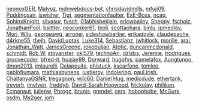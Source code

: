 [neonoxGER](/en-US/profiles/neonoxGER),
[Malvoz](/en-US/profiles/Malvoz),
[mdnwebdocs-bot](/en-US/profiles/mdnwebdocs-bot),
[chrisdavidmills](/en-US/profiles/chrisdavidmills),
[mfuji09](/en-US/profiles/mfuji09),
[Puddingsan](/en-US/profiles/Puddingsan),
[jswisher](/en-US/profiles/jswisher), [Tigt](/en-US/profiles/Tigt),
[segmentationfaulter](/en-US/profiles/segmentationfaulter),
[ExE-Boss](/en-US/profiles/ExE-Boss), [ncaq](/en-US/profiles/ncaq),
[SphinxKnight](/en-US/profiles/SphinxKnight),
[silvasur](/en-US/profiles/silvasur), [fvsch](/en-US/profiles/fvsch),
[01abhishekjain](/en-US/profiles/01abhishekjain),
[ericwbailey](/en-US/profiles/ericwbailey),
[Sheppy](/en-US/profiles/Sheppy), [fscholz](/en-US/profiles/fscholz),
[JonathanPool](/en-US/profiles/JonathanPool),
[bsittler](/en-US/profiles/bsittler),
[neoconker61](/en-US/profiles/neoconker61),
[teoli](/en-US/profiles/teoli),
[scottaohara](/en-US/profiles/scottaohara),
[binlu](/en-US/profiles/binlu), [jpmedley](/en-US/profiles/jpmedley),
[Mori](/en-US/profiles/Mori), [Wliu](/en-US/profiles/Wliu),
[georgeawg](/en-US/profiles/georgeawg),
[arronei](/en-US/profiles/arronei),
[sideshowbarker](/en-US/profiles/sideshowbarker),
[erikadoyle](/en-US/profiles/erikadoyle),
[claudepache](/en-US/profiles/claudepache),
[d4rkne55](/en-US/profiles/d4rkne55), [thejh](/en-US/profiles/thejh),
[DavidLuptak](/en-US/profiles/DavidLuptak),
[Luke314](/en-US/profiles/Luke314),
[Sebastianz](/en-US/profiles/Sebastianz),
[jwhitlock](/en-US/profiles/jwhitlock),
[morille](/en-US/profiles/morille), [arai](/en-US/profiles/arai),
[Jonathan\_Watt](/en-US/profiles/Jonathan_Watt),
[JamesGreene](/en-US/profiles/JamesGreene),
[rokobuljan](/en-US/profiles/rokobuljan),
[Atotic](/en-US/profiles/Atotic),
[duncanmcdonald](/en-US/profiles/duncanmcdonald),
[schmidt](/en-US/profiles/schmidt), [Rob W](/en-US/profiles/Rob%20W),
[stoyanster](/en-US/profiles/stoyanster),
[okj579](/en-US/profiles/okj579),
[technoAri](/en-US/profiles/technoAri),
[dzlabs](/en-US/profiles/dzlabs), [Jeremie](/en-US/profiles/Jeremie),
[trodrigues](/en-US/profiles/trodrigues),
[groovecoder](/en-US/profiles/groovecoder),
[bfred-it](/en-US/profiles/bfred-it),
[huajay99](/en-US/profiles/huajay99),
[Dorward](/en-US/profiles/Dorward), [hugofvs](/en-US/profiles/hugofvs),
[pamelafox](/en-US/profiles/pamelafox),
[Aungtunoo](/en-US/profiles/Aungtunoo),
[dmon2013](/en-US/profiles/dmon2013),
[jmlaurelli](/en-US/profiles/jmlaurelli),
[Delapouite](/en-US/profiles/Delapouite),
[phistuck](/en-US/profiles/phistuck),
[kscarfone](/en-US/profiles/kscarfone),
[tomleo](/en-US/profiles/tomleo),
[pablofiumara](/en-US/profiles/pablofiumara),
[mathiasbynens](/en-US/profiles/mathiasbynens),
[justleroy](/en-US/profiles/justleroy),
[indolering](/en-US/profiles/indolering),
[paul.irish](/en-US/profiles/paul.irish),
[ChaitanyaGSNR](/en-US/profiles/ChaitanyaGSNR),
[tregagnon](/en-US/profiles/tregagnon),
[wjlc60](/en-US/profiles/wjlc60), [Daniel
Hug](/en-US/profiles/Daniel%20Hug),
[medicdude](/en-US/profiles/medicdude),
[ethertank](/en-US/profiles/ethertank),
[trevorh](/en-US/profiles/trevorh), [imelven](/en-US/profiles/imelven),
[freddyb](/en-US/profiles/freddyb), [David-Sarah
Hopwood](/en-US/profiles/David-Sarah%20Hopwood),
[Nickolay](/en-US/profiles/Nickolay),
[philikon](/en-US/profiles/philikon),
[Ecmanaut](/en-US/profiles/Ecmanaut),
[julienw](/en-US/profiles/julienw), [Phrogz](/en-US/profiles/Phrogz),
[brunis](/en-US/profiles/brunis), [grendel](/en-US/profiles/grendel),
[cers](/en-US/profiles/cers), [hobophobe](/en-US/profiles/hobophobe),
[McGurk](/en-US/profiles/McGurk), [osdm](/en-US/profiles/osdm),
[Ms2ger](/en-US/profiles/Ms2ger), [jorh](/en-US/profiles/jorh)
